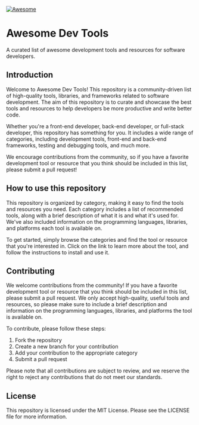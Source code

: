 [![Awesome](https://awesome.re/badge.svg)](https://awesome.re)

# Awesome Dev Tools

A curated list of awesome development tools and resources for software developers.

## Introduction

Welcome to Awesome Dev Tools! This repository is a community-driven list of high-quality tools, libraries, and frameworks related to software development. The aim of this repository is to curate and showcase the best tools and resources to help developers be more productive and write better code.

Whether you're a front-end developer, back-end developer, or full-stack developer, this repository has something for you. It includes a wide range of categories, including development tools, front-end and back-end frameworks, testing and debugging tools, and much more.

We encourage contributions from the community, so if you have a favorite development tool or resource that you think should be included in this list, please submit a pull request!

## How to use this repository

This repository is organized by category, making it easy to find the tools and resources you need. Each category includes a list of recommended tools, along with a brief description of what it is and what it's used for. We've also included information on the programming languages, libraries, and platforms each tool is available on.

To get started, simply browse the categories and find the tool or resource that you're interested in. Click on the link to learn more about the tool, and follow the instructions to install and use it.

## Contributing

We welcome contributions from the community! If you have a favorite development tool or resource that you think should be included in this list, please submit a pull request. We only accept high-quality, useful tools and resources, so please make sure to include a brief description and information on the programming languages, libraries, and platforms the tool is available on.

To contribute, please follow these steps:

1. Fork the repository
2. Create a new branch for your contribution
3. Add your contribution to the appropriate category
4. Submit a pull request

Please note that all contributions are subject to review, and we reserve the right to reject any contributions that do not meet our standards.

## License

This repository is licensed under the MIT License. Please see the LICENSE file for more information.
